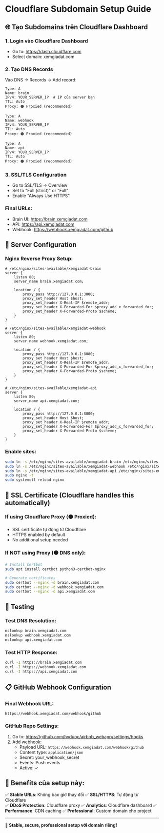 # Cloudflare Subdomain Setup Guide

## 🌐 Tạo Subdomains trên Cloudflare Dashboard

### 1. Login vào Cloudflare Dashboard
- Go to: https://dash.cloudflare.com
- Select domain: xemgiadat.com

### 2. Tạo DNS Records
Vào DNS → Records → Add record:

```
Type: A
Name: brain
IPv4: YOUR_SERVER_IP  # IP của server bạn
TTL: Auto
Proxy: 🟠 Proxied (recommended)
```

```
Type: A  
Name: webhook
IPv4: YOUR_SERVER_IP
TTL: Auto
Proxy: 🟠 Proxied (recommended)
```

```
Type: A
Name: api  
IPv4: YOUR_SERVER_IP
TTL: Auto
Proxy: 🟠 Proxied (recommended)
```

### 3. SSL/TLS Configuration
- Go to SSL/TLS → Overview
- Set to "Full (strict)" or "Full"
- Enable "Always Use HTTPS"

### Final URLs:
- Brain UI: https://brain.xemgiadat.com
- API: https://api.xemgiadat.com  
- Webhook: https://webhook.xemgiadat.com/github

## 🔧 Server Configuration

### Nginx Reverse Proxy Setup:
```nginx
# /etc/nginx/sites-available/xemgiadat-brain
server {
    listen 80;
    server_name brain.xemgiadat.com;
    
    location / {
        proxy_pass http://127.0.0.1:3000;
        proxy_set_header Host $host;
        proxy_set_header X-Real-IP $remote_addr;
        proxy_set_header X-Forwarded-For $proxy_add_x_forwarded_for;
        proxy_set_header X-Forwarded-Proto $scheme;
    }
}

# /etc/nginx/sites-available/xemgiadat-webhook  
server {
    listen 80;
    server_name webhook.xemgiadat.com;
    
    location / {
        proxy_pass http://127.0.0.1:8080;
        proxy_set_header Host $host;
        proxy_set_header X-Real-IP $remote_addr;
        proxy_set_header X-Forwarded-For $proxy_add_x_forwarded_for;
        proxy_set_header X-Forwarded-Proto $scheme;
    }
}

# /etc/nginx/sites-available/xemgiadat-api
server {
    listen 80;
    server_name api.xemgiadat.com;
    
    location / {
        proxy_pass http://127.0.0.1:8000;
        proxy_set_header Host $host;
        proxy_set_header X-Real-IP $remote_addr;
        proxy_set_header X-Forwarded-For $proxy_add_x_forwarded_for;
        proxy_set_header X-Forwarded-Proto $scheme;
    }
}
```

### Enable sites:
```bash
sudo ln -s /etc/nginx/sites-available/xemgiadat-brain /etc/nginx/sites-enabled/
sudo ln -s /etc/nginx/sites-available/xemgiadat-webhook /etc/nginx/sites-enabled/
sudo ln -s /etc/nginx/sites-available/xemgiadat-api /etc/nginx/sites-enabled/
sudo nginx -t
sudo systemctl reload nginx
```

## 🔐 SSL Certificate (Cloudflare handles this automatically)

### If using Cloudflare Proxy (🟠 Proxied):
- SSL certificate tự động từ Cloudflare
- HTTPS enabled by default
- No additional setup needed

### If NOT using Proxy (⚫ DNS only):
```bash
# Install Certbot
sudo apt install certbot python3-certbot-nginx

# Generate certificates
sudo certbot --nginx -d brain.xemgiadat.com
sudo certbot --nginx -d webhook.xemgiadat.com  
sudo certbot --nginx -d api.xemgiadat.com
```

## 🧪 Testing

### Test DNS Resolution:
```bash
nslookup brain.xemgiadat.com
nslookup webhook.xemgiadat.com
nslookup api.xemgiadat.com
```

### Test HTTP Response:
```bash
curl -I https://brain.xemgiadat.com
curl -I https://webhook.xemgiadat.com
curl -I https://api.xemgiadat.com
```

## 📋 GitHub Webhook Configuration

### Final Webhook URL:
```
https://webhook.xemgiadat.com/webhook/github
```

### GitHub Repo Settings:
1. Go to: https://github.com/hvduoc/airbnb_webapp/settings/hooks
2. Add webhook:
   - Payload URL: `https://webhook.xemgiadat.com/webhook/github`
   - Content type: `application/json`
   - Secret: your_webhook_secret
   - Events: Push events
   - Active: ✓

## 🎯 Benefits của setup này:

✅ **Stable URLs**: Không bao giờ thay đổi
✅ **SSL/HTTPS**: Tự động từ Cloudflare  
✅ **DDoS Protection**: Cloudflare proxy
✅ **Analytics**: Cloudflare dashboard
✅ **Performance**: CDN caching
✅ **Professional**: Custom domain cho project

---

**🚀 Stable, secure, professional setup với domain riêng!**